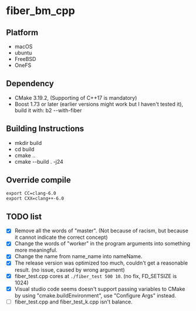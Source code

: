 # fiber_bm_cpp

## Platform
- macOS
- ubuntu
- FreeBSD
- OneFS

## Dependency
- CMake 3.19.2, (Supporting of C++17 is mandatory)
- Boost 1.73 or later (earlier versions might work but I haven't tested it), build it with: b2 --with-fiber

## Building Instructions
- mkdir build
- cd build
- cmake ..
- cmake --build . -j24

## Override compile
```
export CC=clang-6.0
export CXX=clang++-6.0
```

## TODO list
- [x] Remove all the words of "master". (Not because of racism, but because it cannot indicate the correct concept)
- [x] Change the words of "worker" in the program arguments into something more meaningful.
- [x] Change the name from name_name into nameName.
- [x] The release version was optimized too much, couldn't get a reasonable result. (no issue, caused by wrong argument)
- [x] fiber_test.cpp cores at `./fiber_test 500 10`. (no fix, FD_SETSIZE is 1024)
- [x] Visual studio code seems doesn't support passing variables to CMake by using "cmake.buildEnvironment", use "Configure Args" instead.
- [ ] fiber_test.cpp and fiber_test_k.cpp isn't balance.
